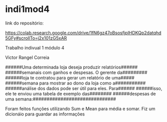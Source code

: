 # indi1mod4
link do repositório: 

https://colab.research.google.com/drive/1fN6gz47oBsosfjpIHDKQp2datqhd5GFy#scrollTo=j2x101zG5xAR

Trabalho indivual 1 módulo 4 

Victor Rangel Correia

######Uma determinada loja deseja produzir relatórios######
######semanais com ganhos e despesas. O gerente da#########
######loja te contratou para gerar um relatório de uma#####
######semana para mostrar ao dono da loja como a###########
######análise dos dados pode ser útil para eles. Para######
######isso, ele te enviou uma tabela de exemplo das########
######despesas de uma semana:##############################

Foram feitos funções utilizando Sum e Mean para média e somar. 
Fiz um dicionáio para guardar as informações
